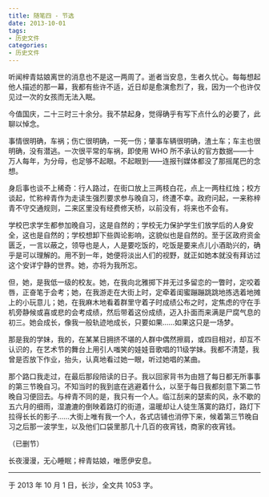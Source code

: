 ```yaml
---
title: 随笔四 - 节选
date: 2013-10-01
tags:
- 历史文件
categories:
- 历史文件
---
```


听闻梓青姑娘离世的消息也不是这一两周了。逝者当安息，生者久忧心。每每想起他人描述的那一幕，我都有些许不适，近日却是愈演愈烈了，我，因为一个也许仅见过一次的女孩而无法入眠。

今值国庆，二十三时三十余分。我不禁起身，觉得确乎有写下点什么的必要了，此聊以悼念。

事情很明确，车祸；伤亡很明确，一死一伤；肇事车辆很明确，渣土车；车主也很明确，没有潜逃。一次很平常的车祸，即使用 WHO 所不承认的官方数据——十万人每年，为分母，也足够不起眼。不起眼到——连报刊媒体都没了那摇尾巴的念想。

身后事也谈不上稀奇：行人路过，在街口放上三两枝白花，点上一两柱红烛；校方谈起，忙称梓青作为走读生强烈要求参与晚自习，终遭不幸。政府问起，一来称梓青不守交通规则，二来区里没有经费修天桥，以前没有，将来也不会有。

学校巴求学生都参加晚自习，这是自然的；学校无力保护学生们放学后的人身安全，这也是自然的；学校想卸下些舆论影响，这貌似也是自然的。至于区政府资金匮乏，一言以蔽之，领导也是人，人是要吃饭的，吃饭是要来点儿小酒助兴的，确乎是可以理解的。用不到一年，她便将淡出人们的视野，就正如她本就没有拜访过这个安详宁静的世界。她，亦将为我所忘。

但，她，是我低一级的校友。她，在我向北雅掷下并无过多留恋的一瞥时，定咬着唇，正奋笔于会考；她，在我游走在大街上时，定牵着闺蜜蹦蹦跳跳地拣选着地摊上的小玩意儿；她，在我麻木地看着群里守着子时成绩公布之时，定焦虑的守在手机旁静候或喜或悲的会考成绩，然后带着这份成绩，迈入扑面而来满是尸腐气息的初三。她会成长，像我一般轨迹地成长，只要如果……如果这只是一场梦。

那是我的学妹，我的，在某某日拥挤不堪的人群中偶然擦肩，或四目相对，却互不认识的，在艺术节的舞台上用引人嗤笑的娃娃音歌唱的11级学妹。我都不清楚，我曾是否放下作业，抬头，认真地看过她一眼，听过她唱的某曲。

那个路口我走过，在最后那段陪读的日子。我以回家背书为由翘了每日都无所事事的第三节晚自习。不知当时的我到底在逃避着什么，以至于每日我都刻意下第二节晚自习便回去。与梓青不同的是，我只有一个人。临江刮来的瑟索的风，永不歇的五六月的细雨，湿漉漉的倒映着路灯的街道，温暖却让人徒生落寞的路灯，路灯下拉得长长的影子……大街上唯有我一个人，各式店铺也消停下来，候着第三节晚自习之后那一波学生，以及他们口袋里那几十几百的夜宵钱，商家的夜宵钱。

（已删节）

长夜漫漫，无心睡眠；梓青姑娘，唯愿伊安息。

------

于 2013 年 10 月 1 日，长沙，全文共 1053 字。
